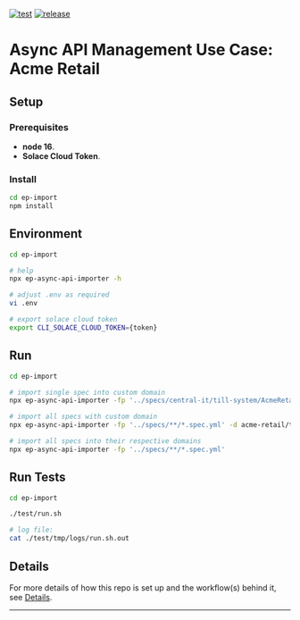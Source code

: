 
[![test](https://github.com/solace-iot-team/apim-uc-acme-retail/actions/workflows/test.yml/badge.svg)](https://github.com/solace-iot-team/apim-uc-acme-retail/actions/workflows/test.yml)
[![release](https://github.com/solace-iot-team/apim-uc-acme-retail/actions/workflows/release.yml/badge.svg)](https://github.com/solace-iot-team/apim-uc-acme-retail/actions/workflows/release.yml)

# Async API Management Use Case: Acme Retail

## Setup

### Prerequisites
- **node 16**.
- **Solace Cloud Token**.

### Install
```bash
cd ep-import
npm install
```

## Environment

```bash
cd ep-import

# help
npx ep-async-api-importer -h

# adjust .env as required
vi .env
```

```bash
# export solace cloud token
export CLI_SOLACE_CLOUD_TOKEN={token}
```

## Run

```bash
cd ep-import

# import single spec into custom domain
npx ep-async-api-importer -fp '../specs/central-it/till-system/AcmeRetail-Central-IT-Provider-TillSystem-v1.spec.yml -d acme-retail/test'

# import all specs with custom domain
npx ep-async-api-importer -fp '../specs/**/*.spec.yml' -d acme-retail/test

# import all specs into their respective domains
npx ep-async-api-importer -fp '../specs/**/*.spec.yml'

```

## Run Tests

```bash
cd ep-import

./test/run.sh

# log file:
cat ./test/tmp/logs/run.sh.out

```

## Details

For more details of how this repo is set up and the workflow(s) behind it, see [Details](./Details.md).

---
